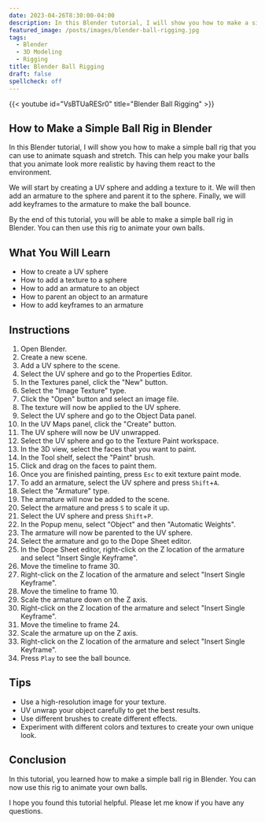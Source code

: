 ```yaml
---
date: 2023-04-26T8:30:00-04:00
description: In this Blender tutorial, I will show you how to make a simple ball rig that you can use to animate squash and stretch. This can help you make your balls that you animate look more realistic by having them react to the environment.
featured_image: /posts/images/blender-ball-rigging.jpg
tags:
  - Blender
  - 3D Modeling
  - Rigging
title: Blender Ball Rigging
draft: false
spellcheck: off
---
```


{{< youtube id="VsBTUaRESr0" title="Blender Ball Rigging" >}}

## How to Make a Simple Ball Rig in Blender

In this Blender tutorial, I will show you how to make a simple ball rig that you can use to animate squash and stretch. This can help you make your balls that you animate look more realistic by having them react to the environment.

We will start by creating a UV sphere and adding a texture to it. We will then add an armature to the sphere and parent it to the sphere. Finally, we will add keyframes to the armature to make the ball bounce.

By the end of this tutorial, you will be able to make a simple ball rig in Blender. You can then use this rig to animate your own balls.

## What You Will Learn

- How to create a UV sphere
- How to add a texture to a sphere
- How to add an armature to an object
- How to parent an object to an armature
- How to add keyframes to an armature

## Instructions

1. Open Blender.
2. Create a new scene.
3. Add a UV sphere to the scene.
4. Select the UV sphere and go to the Properties Editor.
5. In the Textures panel, click the "New" button.
6. Select the "Image Texture" type.
7. Click the "Open" button and select an image file.
8. The texture will now be applied to the UV sphere.
9. Select the UV sphere and go to the Object Data panel.
10. In the UV Maps panel, click the "Create" button.
11. The UV sphere will now be UV unwrapped.
12. Select the UV sphere and go to the Texture Paint workspace.
13. In the 3D view, select the faces that you want to paint.
14. In the Tool shelf, select the "Paint" brush.
15. Click and drag on the faces to paint them.
16. Once you are finished painting, press `Esc` to exit texture paint mode.
17. To add an armature, select the UV sphere and press `Shift`+`A`.
18. Select the "Armature" type.
19. The armature will now be added to the scene.
20. Select the armature and press `S` to scale it up.
21. Select the UV sphere and press `Shift`+`P`.
22. In the Popup menu, select "Object" and then "Automatic Weights".
23. The armature will now be parented to the UV sphere.
24. Select the armature and go to the Dope Sheet editor.
25. In the Dope Sheet editor, right-click on the Z location of the armature and select "Insert Single Keyframe".
26. Move the timeline to frame 30.
27. Right-click on the Z location of the armature and select "Insert Single Keyframe".
28. Move the timeline to frame 10.
29. Scale the armature down on the Z axis.
30. Right-click on the Z location of the armature and select "Insert Single Keyframe".
31. Move the timeline to frame 24.
32. Scale the armature up on the Z axis.
33. Right-click on the Z location of the armature and select "Insert Single Keyframe".
34. Press `Play` to see the ball bounce.

## Tips

- Use a high-resolution image for your texture.
- UV unwrap your object carefully to get the best results.
- Use different brushes to create different effects.
- Experiment with different colors and textures to create your own unique look.

## Conclusion

In this tutorial, you learned how to make a simple ball rig in Blender. You can now use this rig to animate your own balls.

I hope you found this tutorial helpful. Please let me know if you have any questions.
